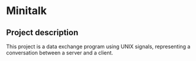 
# Minitalk

## Project description
This project is a data exchange program using UNIX signals, representing a conversation between a server and a client.
